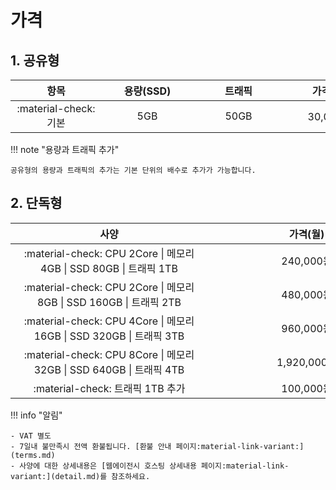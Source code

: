 # 가격

## 1. 공유형

| <div style="width: 130px;">항목</div> | <div style="width: 130px;">용량(SSD)</div> | <div style="width: 130px;">트래픽</div> | <div style="width: 130px;">가격(월)</div> |
| :---: | :---: | :---: | :---: |
| :material-check: 기본 | 5GB | 50GB | 30,000원 |

!!! note "용량과 트래픽 추가"

    공유형의 용량과 트래픽의 추가는 기본 단위의 배수로 추가가 가능합니다.

## 2. 단독형

| <div style="width: 300px;">사양</div> | <div style="width: 300px;">가격(월)</div> |
| :---: | :---: |
| :material-check: CPU 2Core \| 메모리 4GB \| SSD 80GB \| 트래픽 1TB | 240,000원 |
| :material-check: CPU 2Core \| 메모리 8GB \| SSD 160GB \| 트래픽 2TB | 480,000원 |
| :material-check: CPU 4Core \| 메모리 16GB \| SSD 320GB \| 트래픽 3TB | 960,000원 |
| :material-check: CPU 8Core \| 메모리 32GB \| SSD 640GB \| 트래픽 4TB | 1,920,000원 |
| :material-check: 트래픽 1TB 추가 | 100,000원 |

!!! info "알림"

    - VAT 별도
    - 7일내 불만족시 전액 환불됩니다. [환불 안내 페이지:material-link-variant:](terms.md)
    - 사양에 대한 상세내용은 [웹에이전시 호스팅 상세내용 페이지:material-link-variant:](detail.md)를 참조하세요.
